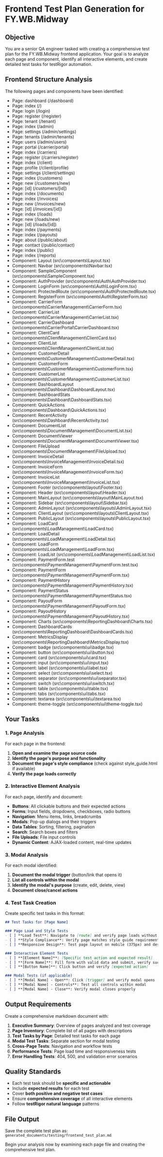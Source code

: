 # Frontend Test Plan Generation for FY.WB.Midway

## Objective
You are a senior QA engineer tasked with creating a comprehensive test plan for the FY.WB.Midway frontend application. Your goal is to analyze each page and component, identify all interactive elements, and create detailed test tasks for testRigor automation.

## Frontend Structure Analysis
The following pages and components have been identified:

- Page: dashboard (/dashboard)
- Page: index (/)
- Page: login (/login)
- Page: register (/register)
- Page: tenant (/tenant)
- Page: index (/admin)
- Page: settings (/admin/settings)
- Page: tenants (/admin/tenants)
- Page: users (/admin/users)
- Page: portal (/carrier/portal)
- Page: index (/carriers)
- Page: register (/carriers/register)
- Page: index (/client)
- Page: profile (/client/profile)
- Page: settings (/client/settings)
- Page: index (/customers)
- Page: new (/customers/new)
- Page: [id] (/customers/[id])
- Page: index (/documents)
- Page: index (/invoices)
- Page: new (/invoices/new)
- Page: [id] (/invoices/[id])
- Page: index (/loads)
- Page: new (/loads/new)
- Page: [id] (/loads/[id])
- Page: index (/payments)
- Page: index (/payouts)
- Page: about (/public/about)
- Page: contact (/public/contact)
- Page: index (/public)
- Page: index (/reports)
- Component: Layout (src\components\Layout.tsx)
- Component: Navbar (src\components\Navbar.tsx)
- Component: SampleComponent (src\components\SampleComponent.tsx)
- Component: AuthProvider (src\components\Auth\AuthProvider.tsx)
- Component: LoginForm (src\components\Auth\LoginForm.tsx)
- Component: ProtectedRoute (src\components\Auth\ProtectedRoute.tsx)
- Component: RegisterForm (src\components\Auth\RegisterForm.tsx)
- Component: CarrierForm (src\components\CarrierManagement\CarrierForm.tsx)
- Component: CarrierList (src\components\CarrierManagement\CarrierList.tsx)
- Component: CarrierDashboard (src\components\CarrierPortal\CarrierDashboard.tsx)
- Component: ClientCard (src\components\ClientManagement\ClientCard.tsx)
- Component: ClientList (src\components\ClientManagement\ClientList.tsx)
- Component: CustomerDetail (src\components\CustomerManagement\CustomerDetail.tsx)
- Component: CustomerForm (src\components\CustomerManagement\CustomerForm.tsx)
- Component: CustomerList (src\components\CustomerManagement\CustomerList.tsx)
- Component: DashboardLayout (src\components\Dashboard\DashboardLayout.tsx)
- Component: DashboardStats (src\components\Dashboard\DashboardStats.tsx)
- Component: QuickActions (src\components\Dashboard\QuickActions.tsx)
- Component: RecentActivity (src\components\Dashboard\RecentActivity.tsx)
- Component: DocumentList (src\components\DocumentManagement\DocumentList.tsx)
- Component: DocumentViewer (src\components\DocumentManagement\DocumentViewer.tsx)
- Component: FileUpload (src\components\DocumentManagement\FileUpload.tsx)
- Component: InvoiceDetail (src\components\InvoiceManagement\InvoiceDetail.tsx)
- Component: InvoiceForm (src\components\InvoiceManagement\InvoiceForm.tsx)
- Component: InvoiceList (src\components\InvoiceManagement\InvoiceList.tsx)
- Component: Footer (src\components\layout\Footer.tsx)
- Component: Header (src\components\layout\Header.tsx)
- Component: MainLayout (src\components\layout\MainLayout.tsx)
- Component: Sidebar (src\components\layout\Sidebar.tsx)
- Component: AdminLayout (src\components\layouts\AdminLayout.tsx)
- Component: ClientLayout (src\components\layouts\ClientLayout.tsx)
- Component: PublicLayout (src\components\layouts\PublicLayout.tsx)
- Component: LoadCard (src\components\LoadManagement\LoadCard.tsx)
- Component: LoadDetail (src\components\LoadManagement\LoadDetail.tsx)
- Component: LoadForm (src\components\LoadManagement\LoadForm.tsx)
- Component: LoadList (src\components\LoadManagement\LoadList.tsx)
- Component: PaymentForm.test (src\components\PaymentManagement\PaymentForm.test.tsx)
- Component: PaymentForm (src\components\PaymentManagement\PaymentForm.tsx)
- Component: PaymentHistory (src\components\PaymentManagement\PaymentHistory.tsx)
- Component: PaymentStatus (src\components\PaymentManagement\PaymentStatus.tsx)
- Component: PayoutForm (src\components\PaymentManagement\PayoutForm.tsx)
- Component: PayoutHistory (src\components\PaymentManagement\PayoutHistory.tsx)
- Component: Charts (src\components\ReportingDashboard\Charts.tsx)
- Component: DashboardCards (src\components\ReportingDashboard\DashboardCards.tsx)
- Component: MetricsDisplay (src\components\ReportingDashboard\MetricsDisplay.tsx)
- Component: badge (src\components\ui\badge.tsx)
- Component: button (src\components\ui\button.tsx)
- Component: card (src\components\ui\card.tsx)
- Component: input (src\components\ui\input.tsx)
- Component: label (src\components\ui\label.tsx)
- Component: select (src\components\ui\select.tsx)
- Component: separator (src\components\ui\separator.tsx)
- Component: switch (src\components\ui\switch.tsx)
- Component: table (src\components\ui\table.tsx)
- Component: tabs (src\components\ui\tabs.tsx)
- Component: textarea (src\components\ui\textarea.tsx)
- Component: theme-toggle (src\components\ui\theme-toggle.tsx)

## Your Tasks

### 1. Page Analysis
For each page in the frontend:
1. **Open and examine the page source code**
2. **Identify the page's purpose and functionality**
3. **Document the page's style compliance** (check against style_guide.html if available)
4. **Verify the page loads correctly**

### 2. Interactive Element Analysis
For each page, identify and document:
- **Buttons**: All clickable buttons and their expected actions
- **Forms**: Input fields, dropdowns, checkboxes, radio buttons
- **Navigation**: Menu items, links, breadcrumbs
- **Modals**: Pop-up dialogs and their triggers
- **Data Tables**: Sorting, filtering, pagination
- **Search**: Search boxes and filters
- **File Uploads**: File input controls
- **Dynamic Content**: AJAX-loaded content, real-time updates

### 3. Modal Analysis
For each modal identified:
1. **Document the modal trigger** (button/link that opens it)
2. **List all controls within the modal**
3. **Identify the modal's purpose** (create, edit, delete, view)
4. **Document close/cancel actions**

### 4. Test Task Creation
Create specific test tasks in this format:

```markdown
## Test Tasks for [Page Name]

### Page Load and Style Tests
- [ ] **Load Test**: Navigate to [route] and verify page loads without errors
- [ ] **Style Compliance**: Verify page matches style guide requirements
- [ ] **Responsive Design**: Test page layout on mobile (375px) and desktop (1920px)

### Interactive Element Tests
- [ ] **[Element Name]**: [Specific test action and expected result]
- [ ] **[Form Name]**: Fill form with valid data and submit, verify success
- [ ] **[Button Name]**: Click button and verify [expected action]

### Modal Tests (if applicable)
- [ ] **[Modal Name] - Open**: Click [trigger] and verify modal opens
- [ ] **[Modal Name] - Controls**: Test all controls within modal
- [ ] **[Modal Name] - Close**: Verify modal closes properly
```

## Output Requirements

Create a comprehensive markdown document with:

1. **Executive Summary**: Overview of pages analyzed and test coverage
2. **Page Inventory**: Complete list of all pages with descriptions
3. **Test Tasks by Page**: Detailed test tasks for each page
4. **Modal Test Tasks**: Separate section for modal testing
5. **Cross-Page Tests**: Navigation and workflow tests
6. **Performance Tests**: Page load time and responsiveness tests
7. **Error Handling Tests**: 404, 500, and validation error scenarios

## Quality Standards

- Each test task should be **specific and actionable**
- Include **expected results** for each test
- Cover **both positive and negative test cases**
- Ensure **comprehensive coverage** of all interactive elements
- Follow **testRigor natural language** patterns

## File Output
Save the complete test plan as: `generated_documents/testing/frontend_test_plan.md`

Begin your analysis now by examining each page file and creating the comprehensive test plan.
